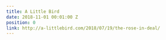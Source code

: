 ```yaml
---
title: A Little Bird
date: 2018-11-01 00:01:00 Z
position: 0
link: http://a-littlebird.com/2018/07/19/the-rose-in-deal/
---
```


